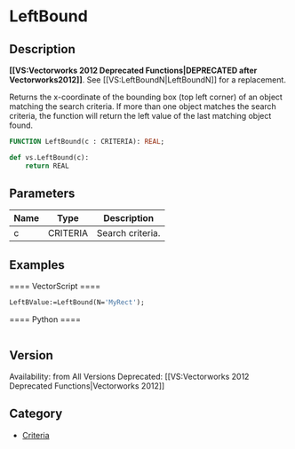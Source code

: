 # LeftBound

## Description
<b>[[VS:Vectorworks 2012 Deprecated Functions|DEPRECATED after Vectorworks2012]]</b>. See [[VS:LeftBoundN|LeftBoundN]] for a replacement.

Returns the x-coordinate of the bounding box (top left corner) of an object matching the search criteria. If more than one object matches the search criteria, the function will return the left value of the last matching object found.

```pascal
FUNCTION LeftBound(c : CRITERIA): REAL;
```

```python
def vs.LeftBound(c):
    return REAL
```

## Parameters
|Name|Type|Description|
|---|---|---|
|c|CRITERIA|Search criteria.|

## Examples
==== VectorScript ====
```pascal
LeftBValue:=LeftBound(N='MyRect');
```
==== Python ====
```python

```

## Version
Availability: from All Versions
Deprecated: [[VS:Vectorworks 2012 Deprecated Functions|Vectorworks 2012]]

## Category
* [Criteria](../Categories/Criteria.md)
